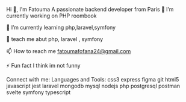 Hi 👋, I'm Fatouma
A passionate backend developer from Paris
🔭 I’m currently working on PHP roombook

🌱 I’m currently learning php,laravel,symfony

💬 teach me abut php, laravel , symfony

📫 How to reach me fatoumafofana24@gmail.com

⚡ Fun fact I think im not funny

Connect with me:
Languages and Tools:
css3 express figma git html5 javascript jest laravel mongodb mysql nodejs php postgresql postman svelte symfony typescript
<!---
FatoumaF/FatoumaF is a ✨ special ✨ repository because its `README.md` (this file) appears on your GitHub profile.
You can click the Preview link to take a look at your changes.
--->
